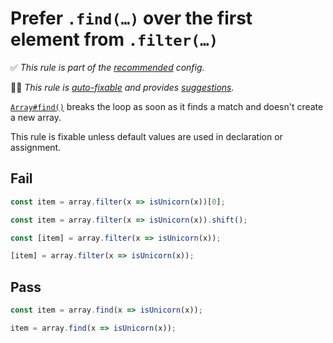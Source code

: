 # Prefer `.find(…)` over the first element from `.filter(…)`

✅ *This rule is part of the [recommended](https://github.com/sindresorhus/eslint-plugin-unicorn#recommended-config) config.*

🔧💡 *This rule is [auto-fixable](https://eslint.org/docs/user-guide/command-line-interface#fixing-problems) and provides [suggestions](https://eslint.org/docs/developer-guide/working-with-rules#providing-suggestions).*

[`Array#find()`](https://developer.mozilla.org/en-US/docs/Web/JavaScript/Reference/Global_Objects/Array/find) breaks the loop as soon as it finds a match and doesn't create a new array.

This rule is fixable unless default values are used in declaration or assignment.

## Fail

```js
const item = array.filter(x => isUnicorn(x))[0];
```

```js
const item = array.filter(x => isUnicorn(x)).shift();
```

```js
const [item] = array.filter(x => isUnicorn(x));
```

```js
[item] = array.filter(x => isUnicorn(x));
```

## Pass

```js
const item = array.find(x => isUnicorn(x));
```

```js
item = array.find(x => isUnicorn(x));
```
